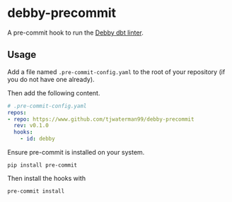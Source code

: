 # debby-precommit

A pre-commit hook to run the [Debby dbt linter](https://www.debbyapp.com).

## Usage

Add a file named `.pre-commit-config.yaml` to the root of your repository (if you do not have one already).

Then add the following content.

```yaml
# .pre-commit-config.yaml
repos:
- repo: https://www.github.com/tjwaterman99/debby-precommit
  rev: v0.1.0
  hooks:
    - id: debby
```

Ensure pre-commit is installed on your system.

```
pip install pre-commit
```

Then install the hooks with

```
pre-commit install
```
